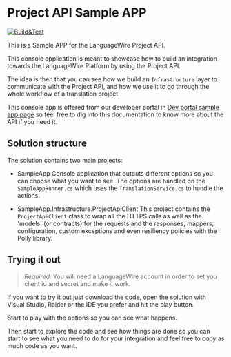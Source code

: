 # Project API Sample APP
[![Build&Test](https://github.com/jorsang1/project-api.sample-app/actions/workflows/build-and-test.yml/badge.svg)](https://github.com/jorsang1/project-api.sample-app/actions/workflows/build-and-test.yml)

This is a Sample APP for the LanguageWire Project API.

This console application is meant to showcase how to build an integration towards the LanguageWire Platform by using the
Project API.

The idea is then that you can see how we build an `Infrastructure` layer to communicate with the Project API, and how we
use it to go through the whole workflow of a translation project.

This console app is offered from our developer portal
in [Dev portal sample app page](https://developers.languagewire.com/project-api/overview/)
so feel free to dig into this documentation to know more about the API if you need it.

## Solution structure

The solution contains two main projects:

* SampleApp
  Console application that outputs different options so you can choose what you want to see.
  The options are handled on the `SampleAppRunner.cs` which uses the `TranslationService.cs` to handle the actions.

* SampleApp.Infrastructure.ProjectApiClient
  This project contains the `ProjectApiClient` class to wrap all the HTTPS calls as well as the 'models' (or contracts)
  for the requests and the responses, mappers, configuration, custom exceptions and even resiliency policies with the
  Polly library.

## Trying it out

> *Required:* You will need a LanguageWire account in order to set you client id and secret and make it work.

If you want to try it out just download the code, open the solution with Visual Studio, Raider or the IDE you prefer and
hit the play button.

Start to play with the options so you can see what happens.

Then start to explore the code and see how things are done so you can start to see what you need to do for your
integration and feel free to copy as much code as you want.
